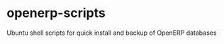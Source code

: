 openerp-scripts
===============

Ubuntu shell scripts for quick install and backup of OpenERP databases
